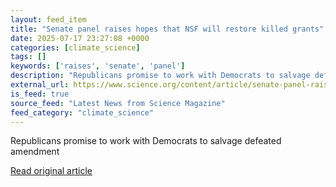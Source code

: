 ```yaml
---
layout: feed_item
title: "Senate panel raises hopes that NSF will restore killed grants"
date: 2025-07-17 23:27:08 +0000
categories: [climate_science]
tags: []
keywords: ['raises', 'senate', 'panel']
description: "Republicans promise to work with Democrats to salvage defeated amendment"
external_url: https://www.science.org/content/article/senate-panel-raises-hopes-nsf-will-restore-killed-grants
is_feed: true
source_feed: "Latest News from Science Magazine"
feed_category: "climate_science"
---
```


Republicans promise to work with Democrats to salvage defeated amendment

[Read original article](https://www.science.org/content/article/senate-panel-raises-hopes-nsf-will-restore-killed-grants)
